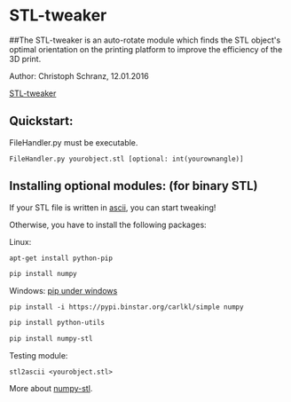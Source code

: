 # STL-tweaker
##The STL-tweaker is an auto-rotate module which finds the STL object's optimal orientation on the printing platform to improve the efficiency of the 3D print.

Author: Christoph Schranz, 12.01.2016 

[STL-tweaker](http://www.salzburgresearch.at/blog/3d-print-positioning/)

## Quickstart:  

FileHandler.py must be executable.  

`FileHandler.py yourobject.stl [optional: int(yourownangle)]`

## Installing optional modules:  (for binary STL)
If your STL file is written in [ascii](https://de.wikipedia.org/wiki/STL-Schnittstelle#ASCII-Format), you can start tweaking!

Otherwise, you have to install the following packages:

Linux: 	
```bash
apt-get install python-pip

pip install numpy
```

Windows: [pip under windows](https://pip.pypa.io/en/latest/installing/)

`pip install -i https://pypi.binstar.org/carlkl/simple numpy` 


```bash
pip install python-utils 

pip install numpy-stl 
```

Testing module:

`stl2ascii <yourobject.stl> ` 

More about [numpy-stl](https://github.com/WoLpH/numpy-stl).


